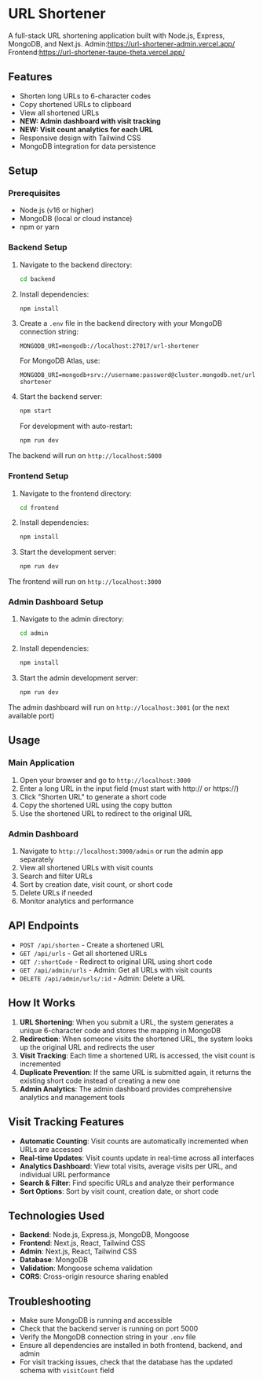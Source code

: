# URL Shortener

A full-stack URL shortening application built with Node.js, Express, MongoDB, and Next.js.
Admin:https://url-shortener-admin.vercel.app/
Frontend:https://url-shortener-taupe-theta.vercel.app/

## Features

- Shorten long URLs to 6-character codes
- Copy shortened URLs to clipboard
- View all shortened URLs
- **NEW: Admin dashboard with visit tracking**
- **NEW: Visit count analytics for each URL**
- Responsive design with Tailwind CSS
- MongoDB integration for data persistence

## Setup

### Prerequisites

- Node.js (v16 or higher)
- MongoDB (local or cloud instance)
- npm or yarn

### Backend Setup

1. Navigate to the backend directory:
   ```bash
   cd backend
   ```

2. Install dependencies:
   ```bash
   npm install
   ```

3. Create a `.env` file in the backend directory with your MongoDB connection string:
   ```
   MONGODB_URI=mongodb://localhost:27017/url-shortener
   ```
   
   For MongoDB Atlas, use:
   ```
   MONGODB_URI=mongodb+srv://username:password@cluster.mongodb.net/url-shortener
   ```

4. Start the backend server:
   ```bash
   npm start
   ```
   
   For development with auto-restart:
   ```bash
   npm run dev
   ```

The backend will run on `http://localhost:5000`

### Frontend Setup

1. Navigate to the frontend directory:
   ```bash
   cd frontend
   ```

2. Install dependencies:
   ```bash
   npm install
   ```

3. Start the development server:
   ```bash
   npm run dev
   ```

The frontend will run on `http://localhost:3000`

### Admin Dashboard Setup

1. Navigate to the admin directory:
   ```bash
   cd admin
   ```

2. Install dependencies:
   ```bash
   npm install
   ```

3. Start the admin development server:
   ```bash
   npm run dev
   ```

The admin dashboard will run on `http://localhost:3001` (or the next available port)

## Usage

### Main Application
1. Open your browser and go to `http://localhost:3000`
2. Enter a long URL in the input field (must start with http:// or https://)
3. Click "Shorten URL" to generate a short code
4. Copy the shortened URL using the copy button
5. Use the shortened URL to redirect to the original URL

### Admin Dashboard
1. Navigate to `http://localhost:3000/admin` or run the admin app separately
2. View all shortened URLs with visit counts
3. Search and filter URLs
4. Sort by creation date, visit count, or short code
5. Delete URLs if needed
6. Monitor analytics and performance

## API Endpoints

- `POST /api/shorten` - Create a shortened URL
- `GET /api/urls` - Get all shortened URLs
- `GET /:shortCode` - Redirect to original URL using short code
- `GET /api/admin/urls` - Admin: Get all URLs with visit counts
- `DELETE /api/admin/urls/:id` - Admin: Delete a URL

## How It Works

1. **URL Shortening**: When you submit a URL, the system generates a unique 6-character code and stores the mapping in MongoDB
2. **Redirection**: When someone visits the shortened URL, the system looks up the original URL and redirects the user
3. **Visit Tracking**: Each time a shortened URL is accessed, the visit count is incremented
4. **Duplicate Prevention**: If the same URL is submitted again, it returns the existing short code instead of creating a new one
5. **Admin Analytics**: The admin dashboard provides comprehensive analytics and management tools

## Visit Tracking Features

- **Automatic Counting**: Visit counts are automatically incremented when URLs are accessed
- **Real-time Updates**: Visit counts update in real-time across all interfaces
- **Analytics Dashboard**: View total visits, average visits per URL, and individual URL performance
- **Search & Filter**: Find specific URLs and analyze their performance
- **Sort Options**: Sort by visit count, creation date, or short code

## Technologies Used

- **Backend**: Node.js, Express.js, MongoDB, Mongoose
- **Frontend**: Next.js, React, Tailwind CSS
- **Admin**: Next.js, React, Tailwind CSS
- **Database**: MongoDB
- **Validation**: Mongoose schema validation
- **CORS**: Cross-origin resource sharing enabled

## Troubleshooting

- Make sure MongoDB is running and accessible
- Check that the backend server is running on port 5000
- Verify the MongoDB connection string in your `.env` file
- Ensure all dependencies are installed in both frontend, backend, and admin
- For visit tracking issues, check that the database has the updated schema with `visitCount` field
